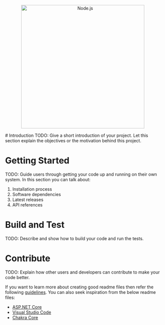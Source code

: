 <!--lint disable no-literal-urls-->
<p align="center">
  <a href="https://conteudo.sharerh.com/itau-devboost">
    <img
      alt="Node.js"
      src="https://github.com/allansud/devboost.dronedelivery.Allan/blob/master/devboost.png?raw=true"
      width="400"
    />
  </a>
</p>
# Introduction 
TODO: Give a short introduction of your project. Let this section explain the objectives or the motivation behind this project. 

# Getting Started
TODO: Guide users through getting your code up and running on their own system. In this section you can talk about:
1.	Installation process
2.	Software dependencies
3.	Latest releases
4.	API references

# Build and Test
TODO: Describe and show how to build your code and run the tests. 

# Contribute
TODO: Explain how other users and developers can contribute to make your code better. 

If you want to learn more about creating good readme files then refer the following [guidelines](https://docs.microsoft.com/en-us/azure/devops/repos/git/create-a-readme?view=azure-devops). You can also seek inspiration from the below readme files:
- [ASP.NET Core](https://github.com/aspnet/Home)
- [Visual Studio Code](https://github.com/Microsoft/vscode)
- [Chakra Core](https://github.com/Microsoft/ChakraCore)